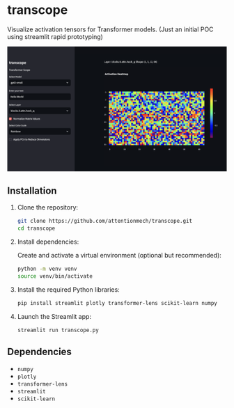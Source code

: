 # transcope

Visualize activation tensors for Transformer models. (Just an initial POC using streamlit rapid prototyping)

<img src="screenshot.png"/>

## Installation

1. Clone the repository:

   ```bash
   git clone https://github.com/attentionmech/transcope.git
   cd transcope
   ```

2. Install dependencies:

   Create and activate a virtual environment (optional but recommended):

   ```bash
   python -m venv venv
   source venv/bin/activate
   ```

3. Install the required Python libraries:

   ```bash
   pip install streamlit plotly transformer-lens scikit-learn numpy
   ```

4. Launch the Streamlit app:

   ```bash
   streamlit run transcope.py
   ```


## Dependencies

- `numpy`
- `plotly`
- `transformer-lens`
- `streamlit`
- `scikit-learn`
